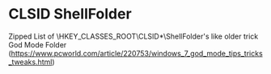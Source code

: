 # CLSID ShellFolder
Zipped List of \HKEY_CLASSES_ROOT\CLSID\*\ShellFolder's like older trick God Mode Folder (https://www.pcworld.com/article/220753/windows_7_god_mode_tips_tricks_tweaks.html)
